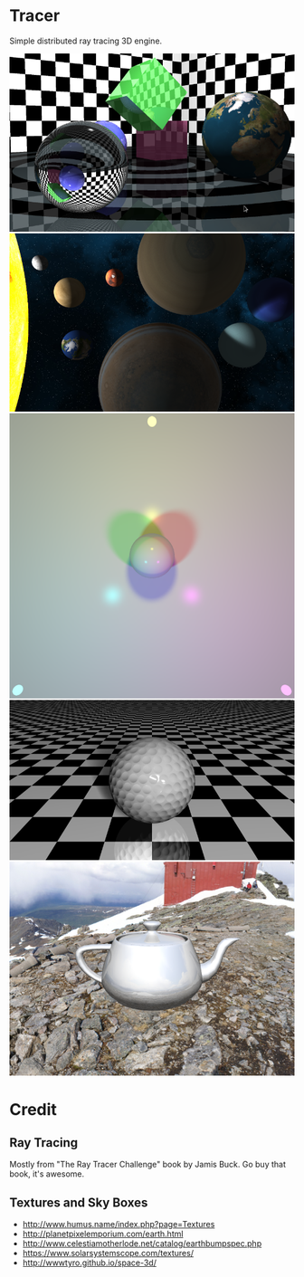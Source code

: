 # Tracer

Simple distributed ray tracing 3D engine.

![some primitives with textures, reflection and refraction](./gallery/main.png)
![the solar system](./gallery/solar_system.png)
![multiple lights](./gallery/multiple_lights.png)
![a golf ball with bump mapping](./gallery/normal_mapping.png)
![the utah teapot with normal interpolation inside a skybox](./gallery/teapot_skybox.png)

# Credit

## Ray Tracing

Mostly from "The Ray Tracer Challenge" book by Jamis Buck. Go buy that book, it's awesome.

## Textures and Sky Boxes

- http://www.humus.name/index.php?page=Textures
- http://planetpixelemporium.com/earth.html
- http://www.celestiamotherlode.net/catalog/earthbumpspec.php
- https://www.solarsystemscope.com/textures/
- http://wwwtyro.github.io/space-3d/
